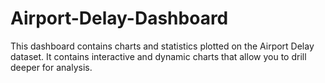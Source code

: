 # Airport-Delay-Dashboard
This dashboard contains charts and statistics plotted on the Airport Delay dataset. It contains interactive and dynamic charts that allow you to drill deeper for analysis. 
